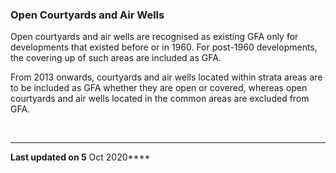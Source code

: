 ### Open Courtyards and Air Wells

Open courtyards and air wells are recognised as existing GFA only for
developments that existed before or in 1960. For post-1960 developments,
the covering up of such areas are included as GFA.    

From 2013 onwards, courtyards and air wells located within strata areas
are to be included as GFA whether they are open or covered, whereas open
courtyards and air wells located in the common areas are excluded from
GFA.  

 

------------------------------------------------------------------------

**Last updated on 5** Oct 2020****

